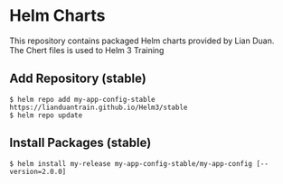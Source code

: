 # Helm Charts

This repository contains packaged Helm charts provided by Lian Duan.   
The Chert files is used to Helm 3 Training


## Add Repository (stable)
`$ helm repo add my-app-config-stable https://lianduantrain.github.io/Helm3/stable`   
`$ helm repo update`

## Install Packages (stable)  
`$ helm install my-release my-app-config-stable/my-app-config [--version=2.0.0]`  


